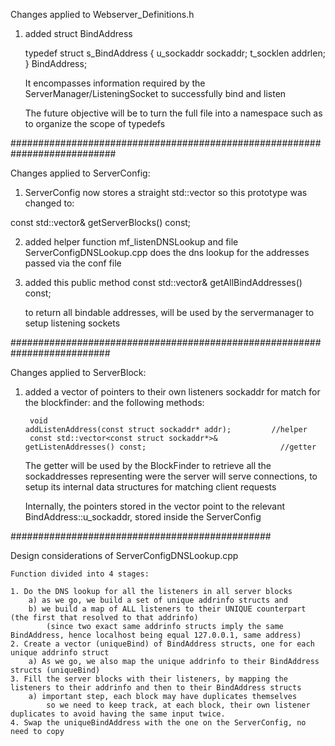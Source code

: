
Changes applied to Webserver_Definitions.h

1) added struct BindAddress

    typedef struct s_BindAddress
    {
        u_sockaddr			sockaddr;
        t_socklen			addrlen;
    }	BindAddress; 

    It encompasses information required by the ServerManager/ListeningSocket to successfully bind and listen

    The future objective will be to turn the full file into a namespace such as to organize the scope of typedefs

###########################################################################

Changes applied to ServerConfig:


1) ServerConfig now stores a straight std::vector<ServerBlock> so
this prototype was changed to:

const std::vector<ServerBlock>&				getServerBlocks() const;

2) added helper function mf_listenDNSLookup and file ServerConfigDNSLookup.cpp
    does the dns lookup for the addresses passed via the conf file

3) added this public method
    const std::vector<BindAddress>&				getAllBindAddresses() const;

    to return all bindable addresses, will be used by the servermanager to setup listening sockets

##########################################################################

Changes applied to ServerBlock:

1) added a vector of pointers to their own listeners sockaddr for match for the blockfinder:
    and the following methods:

		void							                    addListenAddress(const struct sockaddr* addr);         //helper
		const std::vector<const struct sockaddr*>&		    getListenAddresses() const;                              //getter

    The getter will be used by the BlockFinder to retrieve all the sockaddresses representing were
    the server will serve connections, to setup its internal data structures for matching client requests

    Internally, the pointers stored in the vector point to the relevant BindAddress::u_sockaddr, stored inside
    the ServerConfig

###############################################

Design considerations of ServerConfigDNSLookup.cpp

	Function divided into 4 stages:

	1. Do the DNS lookup for all the listeners in all server blocks
		a) as we go, we build a set of unique addrinfo structs and 
		b) we build a map of ALL listeners to their UNIQUE counterpart (the first that resolved to that addrinfo)
			(since two exact same addrinfo structs imply the same BindAddress, hence localhost being equal 127.0.0.1, same address)
	2. Create a vector (uniqueBind) of BindAddress structs, one for each unique addrinfo struct
		a) As we go, we also map the unique addrinfo to their BindAddress structs (uniqueBind)
	3. Fill the server blocks with their listeners, by mapping the listeners to their addrinfo and then to their BindAddress structs
		a) important step, each block may have duplicates themselves
			so we need to keep track, at each block, their own listener duplicates to avoid having the same input twice.
	4. Swap the uniqueBindAddress with the one on the ServerConfig, no need to copy
